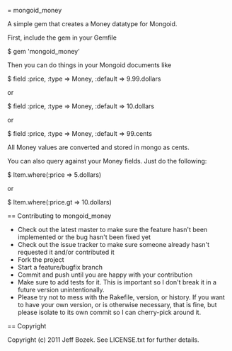 = mongoid_money

A simple gem that creates a Money datatype for Mongoid.

First, include the gem in your Gemfile

  $ gem 'mongoid_money'

Then you can do things in your Mongoid documents like

  $ field :price, :type => Money, :default => 9.99.dollars

or 

  $ field :price, :type => Money, :default => 10.dollars

or

  $ field :price, :type => Money, :default => 99.cents

All Money values are converted and stored in mongo as cents.

You can also query against your Money fields. Just do the following:

  $ Item.where(:price => 5.dollars)

or

  $ Item.where(:price.gt => 10.dollars)



== Contributing to mongoid_money
 
* Check out the latest master to make sure the feature hasn't been implemented or the bug hasn't been fixed yet
* Check out the issue tracker to make sure someone already hasn't requested it and/or contributed it
* Fork the project
* Start a feature/bugfix branch
* Commit and push until you are happy with your contribution
* Make sure to add tests for it. This is important so I don't break it in a future version unintentionally.
* Please try not to mess with the Rakefile, version, or history. If you want to have your own version, or is otherwise necessary, that is fine, but please isolate to its own commit so I can cherry-pick around it.

== Copyright

Copyright (c) 2011 Jeff Bozek. See LICENSE.txt for
further details.


